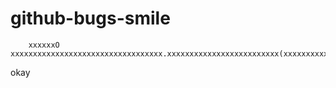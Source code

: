 # github-bugs-smile
        xxxxxxO xxxxxxxxxxxxxxxxxxxxxxxxxxxxxxxxxx.xxxxxxxxxxxxxxxxxxxxxxxxx(xxxxxxxxxxxxxxxxxxxxxxxxxx(xxxxxxxxxxxx));
okay
